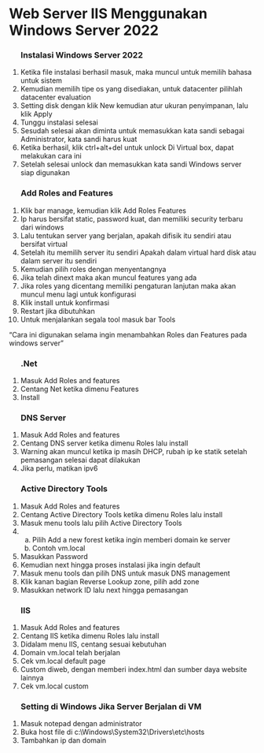 
<h1>Web Server IIS Menggunakan Windows Server 2022</h1>
<ol>
  <h3>Instalasi Windows Server 2022</h3>
  <li>Ketika file instalasi berhasil masuk, maka muncul untuk memilih bahasa untuk sistem</li>
  <li>Kemudian memilih tipe os yang disediakan, untuk datacenter pilihlah datacenter evaluation</li>
  <li>Setting disk dengan klik New kemudian atur ukuran penyimpanan, lalu klik Apply</li>
  <li>Tunggu instalasi selesai</li>
  <li>Sesudah selesai akan diminta untuk memasukkan kata sandi sebagai Administrator, kata sandi harus kuat</li>
  <li>Ketika berhasil, klik ctrl+alt+del untuk unlock Di Virtual box, dapat melakukan cara ini</li>
  <li>Setelah selesai unlock dan memasukkan kata sandi Windows server siap digunakan</li> 
</ol>

<ol>
  <h3>Add Roles and Features</h3>
  <li>Klik bar manage, kemudian klik Add Roles Features</li>
  <li>Ip harus bersifat static, password kuat, dan memiliki security terbaru dari windows</li>
  <li>Lalu tentukan server yang berjalan, apakah difisik itu sendiri atau bersifat virtual</li>
  <li>Setelah itu memilih server itu sendiri Apakah dalam virtual hard disk atau dalam server itu sendiri</li>
  <li>Kemudian pilih roles dengan menyentangnya</li>
  <li>Jika telah dinext maka akan muncul features yang ada</li>
  <li>Jika roles yang dicentang memiliki pengaturan lanjutan maka akan muncul menu lagi untuk konfigurasi </li>
  <li>Klik install untuk konfirmasi</li>
  <li>Restart jika dibutuhkan</li>
  <li>Untuk menjalankan segala tool masuk bar Tools</li>
</ol> 
<q>Cara ini digunakan selama ingin menambahkan Roles dan Features pada windows server</q>
 
<ol>
  <h3>.Net</h3>
  <li>Masuk Add Roles and features</li>
  <li>Centang Net ketika dimenu Features</li>
  <li>Install</li>
</ol>
 
<ol>
  <h3>DNS Server</h3>
  <li>Masuk Add Roles and features</li>
  <li>Centang DNS server ketika dimenu Roles lalu install</li>
  <li>Warning akan muncul ketika ip masih DHCP, rubah ip ke statik setelah pemasangan selesai dapat dilakukan</li>
  <li>Jika perlu, matikan ipv6</li>
</ol> 

<ol>
  <h3>Active Directory Tools</h3>
  <li>Masuk Add Roles and features</li>
  <li>Centang Active Directory Tools ketika dimenu Roles lalu install</li>
  <li>Masuk menu tools lalu pilih Active Directory Tools</li>
  <li><ol type='a'>
    <li>Pilih Add a new forest ketika ingin memberi domain ke server</li>
    <li>Contoh vm.local</li> 
  </ol></li>
  <li>Masukkan Password</li>
  <li>Kemudian next hingga proses instalasi jika ingin default</li> 
  <li>Masuk menu tools dan pilih DNS untuk masuk DNS management</li>
  <li>Klik kanan bagian Reverse Lookup zone, pilih add zone</li>
  <li>Masukkan network ID lalu next hingga pemasangan</li>
</ol>

<ol>
  <h3>IIS</h3>
  <li>Masuk Add Roles and features</li>
  <li>Centang IIS ketika dimenu Roles lalu install</li>
  <li>Didalam menu IIS, centang sesuai kebutuhan</li>
  <li>Domain vm.local telah berjalan</li>
  <li>Cek vm.local default page</li>
  <li>Custom diweb, dengan memberi index.html dan sumber daya website lainnya</li>
  <li>Cek vm.local custom</li>
</ol>

<ol>
  <h3>Setting di Windows Jika Server Berjalan di VM</h3>
  <li>Masuk notepad dengan administrator</li>
  <li>Buka host file di c:\Windows\System32\Drivers\etc\hosts</li>
  <li>Tambahkan ip dan domain</li>
</ol>
